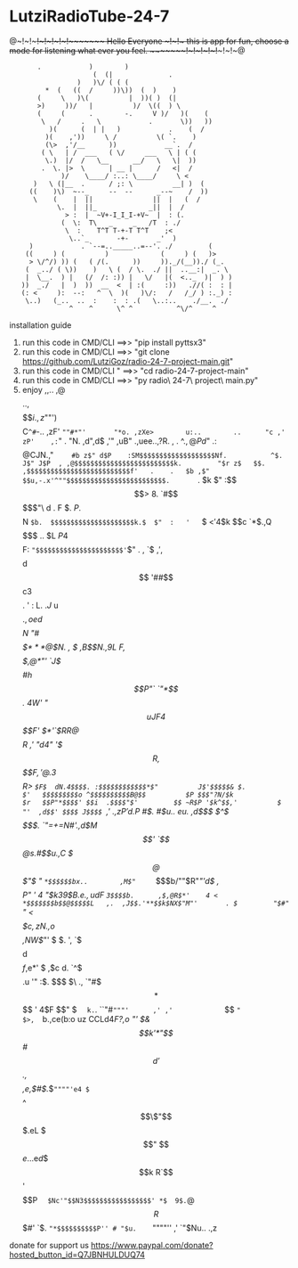 # LutziRadioTube-24-7
@~!~!~~~~~!~!~!~!~!~~~~~~~ Hello Everyone ~!~!~ this is app for fun, choose a mode for listening what ever you feel. ~~~~~~~!~!~!~!~!~~~~~!~!~@

           .            )        )
                         (  (|              .
                     )   )\/ ( ( (
             *  (   ((  /     ))\))  (  )    )
           (     \   )\(          |  ))( )  (|
           >)     ))/   |          )/  \((  ) \
           (     (      .        -.     V )/   )(    (
            \   /     .   \            .       \))   ))
              )(      (  | |   )            .    (  /
             )(    ,'))     \ /          \( `.    )
             (\>  ,'/__      ))            __`.  /
            ( \   | /  ___   ( \/     ___   \ | ( (
             \.)  |/  /   \__      __/   \   \|  ))
            .  \. |>  \      | __ |      /   <|  /
                 )/    \____/ :..: \____/     \ <
          )   \ (|__  .      / ;: \          __| )  (
         ((    )\)  ~--_     --  --      _--~    /  ))
          \    (    |  ||               ||  |   (  /
                \.  |  ||_             _||  |  /
                  > :  |  ~V+-I_I_I-+V~  |  : (.
                 (  \:  T\   _     _   /T  : ./
                  \  :    T^T T-+-T T^T    ;<
                   \..`_       -+-       _'  )
         )            . `--=.._____..=--'. ./         (
        ((     ) (          )             (     ) (   )>
         > \/^/) )) (   ( /(.      ))     ))._/(__))./ (_.
        (  _../ ( \))    )   \ (  / \.  ./ ||  ..__:|  _. \
        |  \__.  ) |   (/  /: :)) |   \/   |(  <.._  )|  ) )
       ))  _./   |  )  ))  __  <  | :(     :))   .//( :  : |
       (: <     ):  --:   ^  \  )(   )\/:   /   /_/ ) :._) :
        \..)   (_..  ..  :    :  : .(   \..:..    ./__.  ./
                   ^    ^      \^ ^           ^\/^     ^

installation guide
1. run this code in CMD/CLI ==>> "pip install pyttsx3"
2. run this code in CMD/CLI ==>>  "git clone https://github.com/LutziGoz/radio-24-7-project-main.git"
3. run this code in CMD/CLI " ==>>  "cd radio-24-7-project-main"
4. run this code in CMD/CLI ==>>  "py radio\ 24-7\ project\ main.py"
5. enjoy 
        ,,..
                                ,@$$$$$.
                              .,$$$$$$$$i
                        .,z$""')$$$$$$$$C`^#`-..
                     ,zF'        `""#*"'       "*o.
                  ,zXe>        u:..        ..      "c
                ,' zP'    ,:`"          .            "N.
              ,d",d$   ,'"   ,uB" .,uee..,?R.  ,  .    ^$.
            ,@P d$"     .:$$$$$$$$$$$$$@$CJN.,"    `     #b
           z$" d$P    :SM$$$$$$$$$$$$$$$$$$$Nf.           ^$.
          J$" J$P  , ,@$$$$$$$$$$$$$$$$$$$$$$$$$k.         "$r
         z$   $$.   ,$$$$$$$$$$$$$$$$$$$$$$$$$$f'   .    .   $b
        ,$"  $$u,-.x'^""$$$$$$$$$$$$$$$$$$$$$$$$$.        `.  $k
        $"  :$$$$> 8.   `#$$$$$$$$$$$$$$$$$$$$$"\  d  .    F   $.
       $P  .$$$$$N `$b.  $$$$$$$$$$$$$$$$$$$$$k.$  $"  :   '   `$
      <$'  4$$k $$c `*$.,Q$$$$$$$$$$$$$$$$$$$$$$$ ..            $L
      $P   4$$$$$F:   `"$$$$$$$$$$$$$$$$$$$$$$'`$"     .   ,    `$
     ,$'  ,$$$$$d$$    '##$$c3$$$$$$$$$$$$$$$$. '      :   L.    $.
     J$  u$$$$$$$$$.,oed$*$$$$N "#$$$$$$$$$$***$@$N. , $  ,B$$N.,9L
     $F,$$$$$$$$$$,@*"'  `J$$$$$#h$$$$$$P"`     `"*$$. $4W$' "$$uJF
     4$$$$$$$$$$$$F'      $*'`$$RR@$$$$$R        ,' "$d$4"    '$$$R
    ,$$$$$$$$$$$$$F     ,'    @$.3$$$$ R>            `$F$  dN.4$$$$.
   :$$$$$$$$$$$$*$"          J$'$$$$$& $.             $'   $$$$$$$$$o
    ^$$$$$$$$$$B@$$          $P $$$"?N/$k             $r   $$P"*$$$$'
      $$i  .$$$$"$'         $$ ~R$P '$k^$$,'          $   "'  ,d$$'
      $$$$ J$$$$ `,'    .,z$P'd.$P   #$. #$$u.       .$  eu. ,d$$$
      $^$$$$$$$$. `"=+=N#'.,d$M$$'   `$$@s.#$$$u.   ,$C  $$$@$$$"$
      "  `*$$$$$$bx..        ,M$"     `*$$$b/""$R"*"'d$ ,$$$$P"  '
      4     "$$k3$9$$B.e.  ,ud$F       `3$$$$b.      ,$,@R$*'    4
      <       *$$$$$$$b$$@$$$$$L   ,.  ,J$$.'**$$k$NX$"M"'       .
      $         "$#"  `" <$$$$$$c,z$N.,o$$$$   ,NW$*"'           $
      $.         ',    `$$$$$$$$$d$$$$$$$$$f ,$e*'               $
     ,$c         d.     `^$$$$$$$$$$$$$$$$$.u '"                :$.
     $$$         $\   .,  `"#$$$*$$$$$$$$$$$$ '                 4$F
     $$"         $ `  k.`.     ``"#`"""'      ,' ,'             `$$
     `"          $>,  `b.,ce(b:o uz CCLd$4$*F?\,o                "'
                 $&    $$k'*"$$$$$$#$$$$$$$$$$ d'
                 $$.,$$$$$$$$,e,$#$.*$`""""'e4 $
                 `$$$$  ^$$\$"$$$$$$$$$$$$$$$.eL
                  $$$"  $$$$$$$e$.$.$$.$e$d$$$$k
                  R`$$  '$$$$$$$$$$$$$$$$$$$$$$P
                  `  $Nc'"$$N3$$$$$$$$$$$$$$$$$'
                      *$  9$.`@$$$$$$$$$$R$$$#'
                       `$.  `"*$$$$$$$$$$P'' #
                         "$u.    `""""''   ,'
                           `"$Nu..  .,z

donate for support us https://www.paypal.com/donate?hosted_button_id=Q7JBNHULDUQ74
